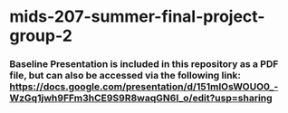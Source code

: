 # mids-207-summer-final-project-group-2

### Baseline Presentation is included in this repository as a PDF file, but can also be accessed via the following link: https://docs.google.com/presentation/d/151mlOsWOUO0_-WzGq1jwh9FFm3hCE9S9R8waqGN6I_o/edit?usp=sharing
